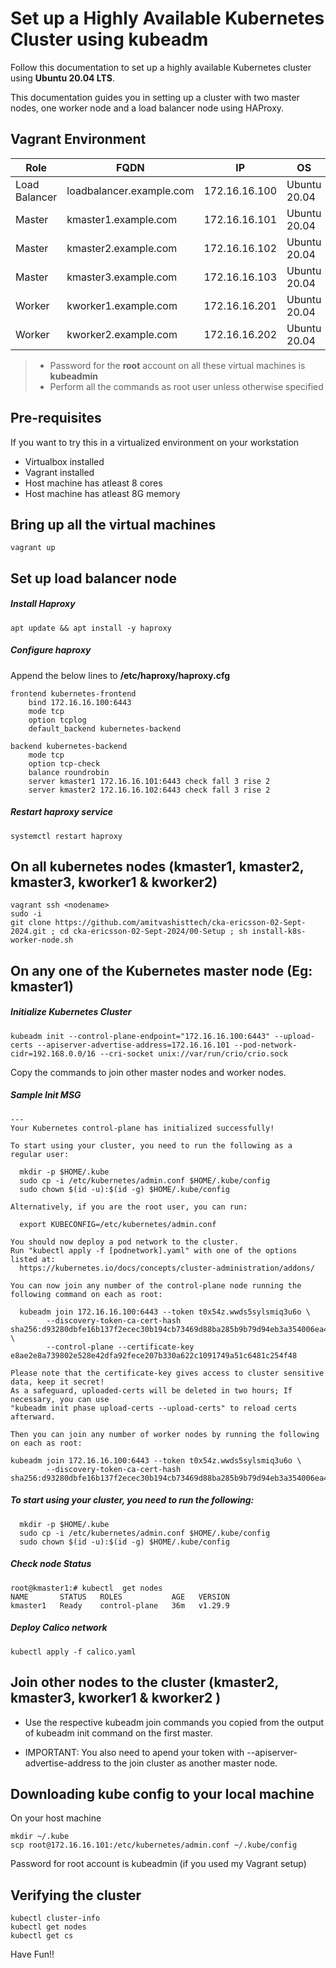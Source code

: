 # Set up a Highly Available Kubernetes Cluster using kubeadm
Follow this documentation to set up a highly available Kubernetes cluster using __Ubuntu 20.04 LTS__.

This documentation guides you in setting up a cluster with two master nodes, one worker node and a load balancer node using HAProxy.

## Vagrant Environment
|Role|FQDN|IP|OS|RAM|CPU|
|----|----|----|----|----|----|
|Load Balancer|loadbalancer.example.com|172.16.16.100|Ubuntu 20.04|1G|1|
|Master|kmaster1.example.com|172.16.16.101|Ubuntu 20.04|2G|2|
|Master|kmaster2.example.com|172.16.16.102|Ubuntu 20.04|2G|2|
|Master|kmaster3.example.com|172.16.16.103|Ubuntu 20.04|2G|2|
|Worker|kworker1.example.com|172.16.16.201|Ubuntu 20.04|1G|1|
|Worker|kworker2.example.com|172.16.16.202|Ubuntu 20.04|1G|1|

> * Password for the **root** account on all these virtual machines is **kubeadmin**
> * Perform all the commands as root user unless otherwise specified

## Pre-requisites
If you want to try this in a virtualized environment on your workstation
* Virtualbox installed
* Vagrant installed
* Host machine has atleast 8 cores
* Host machine has atleast 8G memory

## Bring up all the virtual machines
```
vagrant up
```

## Set up load balancer node
##### Install Haproxy
```
apt update && apt install -y haproxy
```
##### Configure haproxy
Append the below lines to **/etc/haproxy/haproxy.cfg**
```
frontend kubernetes-frontend
    bind 172.16.16.100:6443
    mode tcp
    option tcplog
    default_backend kubernetes-backend

backend kubernetes-backend
    mode tcp
    option tcp-check
    balance roundrobin
    server kmaster1 172.16.16.101:6443 check fall 3 rise 2
    server kmaster2 172.16.16.102:6443 check fall 3 rise 2
```
##### Restart haproxy service
```
systemctl restart haproxy
```

## On all kubernetes nodes (kmaster1, kmaster2, kmaster3, kworker1 &  kworker2)
```
vagrant ssh <nodename>
sudo -i 
git clone https://github.com/amitvashisttech/cka-ericsson-02-Sept-2024.git ; cd cka-ericsson-02-Sept-2024/00-Setup ; sh install-k8s-worker-node.sh
```


## On any one of the Kubernetes master node (Eg: kmaster1)
##### Initialize Kubernetes Cluster
```
kubeadm init --control-plane-endpoint="172.16.16.100:6443" --upload-certs --apiserver-advertise-address=172.16.16.101 --pod-network-cidr=192.168.0.0/16 --cri-socket unix://var/run/crio/crio.sock
```
Copy the commands to join other master nodes and worker nodes.

##### Sample Init MSG
```
---
Your Kubernetes control-plane has initialized successfully!

To start using your cluster, you need to run the following as a regular user:

  mkdir -p $HOME/.kube
  sudo cp -i /etc/kubernetes/admin.conf $HOME/.kube/config
  sudo chown $(id -u):$(id -g) $HOME/.kube/config

Alternatively, if you are the root user, you can run:

  export KUBECONFIG=/etc/kubernetes/admin.conf

You should now deploy a pod network to the cluster.
Run "kubectl apply -f [podnetwork].yaml" with one of the options listed at:
  https://kubernetes.io/docs/concepts/cluster-administration/addons/

You can now join any number of the control-plane node running the following command on each as root:

  kubeadm join 172.16.16.100:6443 --token t0x54z.wwds5sylsmiq3u6o \
        --discovery-token-ca-cert-hash sha256:d93280dbfe16b137f2ecec30b194cb73469d88ba285b9b79d94eb3a354006ea4 \
        --control-plane --certificate-key e8ae2e8a739802e528e42dfa92fece207b330a622c1091749a51c6481c254f48

Please note that the certificate-key gives access to cluster sensitive data, keep it secret!
As a safeguard, uploaded-certs will be deleted in two hours; If necessary, you can use
"kubeadm init phase upload-certs --upload-certs" to reload certs afterward.

Then you can join any number of worker nodes by running the following on each as root:

kubeadm join 172.16.16.100:6443 --token t0x54z.wwds5sylsmiq3u6o \
        --discovery-token-ca-cert-hash sha256:d93280dbfe16b137f2ecec30b194cb73469d88ba285b9b79d94eb3a354006ea4
```        

#####  To start using your cluster, you need to run the following:
```
  mkdir -p $HOME/.kube
  sudo cp -i /etc/kubernetes/admin.conf $HOME/.kube/config
  sudo chown $(id -u):$(id -g) $HOME/.kube/config
```
#####  Check node Status 
```
root@kmaster1:# kubectl  get nodes
NAME       STATUS   ROLES           AGE   VERSION
kmaster1   Ready    control-plane   36m   v1.29.9
```
##### Deploy Calico network
```
kubectl apply -f calico.yaml
```

## Join other nodes to the cluster (kmaster2, kmaster3, kworker1 & kworker2 )
-  Use the respective kubeadm join commands you copied from the output of kubeadm init command on the first master.

- IMPORTANT: You also need to apend your token with --apiserver-advertise-address to the join cluster as another master node.

## Downloading kube config to your local machine
On your host machine
```
mkdir ~/.kube
scp root@172.16.16.101:/etc/kubernetes/admin.conf ~/.kube/config
```
Password for root account is kubeadmin (if you used my Vagrant setup)

## Verifying the cluster
```
kubectl cluster-info
kubectl get nodes
kubectl get cs
```

Have Fun!!
